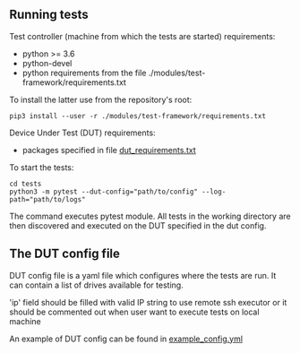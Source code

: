 ## Running tests
Test controller (machine from which the tests are started) requirements:
  * python >= 3.6
  * python-devel
  * python requirements from the file ./modules/test-framework/requirements.txt

To install the latter use from the repository's root:
```
pip3 install --user -r ./modules/test-framework/requirements.txt
```

Device Under Test (DUT) requirements:
  * packages specified in file [dut_requirements.txt](./dut_requirements.txt)

To start the tests:
```
cd tests
python3 -m pytest --dut-config="path/to/config" --log-path="path/to/logs"
```

The command executes pytest module. All tests in the working directory are then
discovered and executed on the DUT specified in the dut config.

## The DUT config file

DUT config file is a yaml file which configures where the tests are run.
It can contain a list of drives available for testing.

'ip' field should be filled with valid IP string to use remote ssh executor
or it should be commented out when user want to execute tests on local machine

An example of DUT config can be found in [example_config.yml](./config/example_config.yml)
